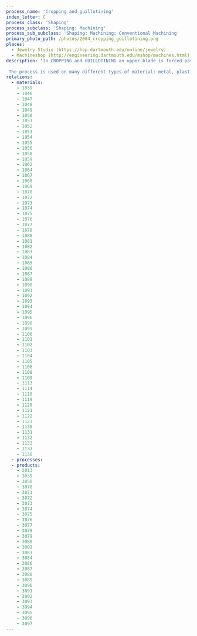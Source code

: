 ```yaml
---
process_name: 'Cropping and guillotining'
index_letter: C
process_class: 'Shaping'
process_subclass: 'Shaping: Machining'
process_sub_subclass: 'Shaping: Machining: Conventional Machining'
primary_photo_path: /photos/2064_cropping_guillotining.png
places: 
  - Jewelry Studio (https://hop.dartmouth.edu/online/jewelry)
  - Machineshop (http://engineering.dartmouth.edu/mshop/machines.html)
description: "In CROPPING and GUILLOTINING an upper blade is forced past a lower one to shear sheet material along a straight line. The blades can be mounted at an angle to give a scissor-like action, reducing the force required. Small guillotines are operated by hand, sometimes with a counter-weight for stronger materials; larger ones are hydraulic or electric. 
 
 The process is used on many different types of material: metal, plastic, paper. The cut edge is burredandslightlydeformed."
relations: 
  - materials: 
    - 1039
    - 1046
    - 1047
    - 1048
    - 1049
    - 1050
    - 1051
    - 1052
    - 1053
    - 1054
    - 1055
    - 1056
    - 1058
    - 1059
    - 1062
    - 1064
    - 1067
    - 1068
    - 1069
    - 1070
    - 1072
    - 1073
    - 1074
    - 1075
    - 1076
    - 1077
    - 1078
    - 1080
    - 1081
    - 1082
    - 1083
    - 1084
    - 1085
    - 1086
    - 1087
    - 1089
    - 1090
    - 1091
    - 1092
    - 1093
    - 1094
    - 1095
    - 1096
    - 1098
    - 1099
    - 1100
    - 1101
    - 1102
    - 1103
    - 1104
    - 1105
    - 1106
    - 1108
    - 1109
    - 1113
    - 1114
    - 1118
    - 1119
    - 1120
    - 1121
    - 1122
    - 1123
    - 1130
    - 1131
    - 1132
    - 1133
    - 1137
    - 1138
  - processes: 
  - products: 
    - 3013
    - 3039
    - 3050
    - 3070
    - 3071
    - 3072
    - 3073
    - 3074
    - 3075
    - 3076
    - 3077
    - 3078
    - 3079
    - 3080
    - 3082
    - 3083
    - 3084
    - 3086
    - 3087
    - 3088
    - 3089
    - 3090
    - 3091
    - 3092
    - 3093
    - 3094
    - 3095
    - 3096
    - 3097
---
```

